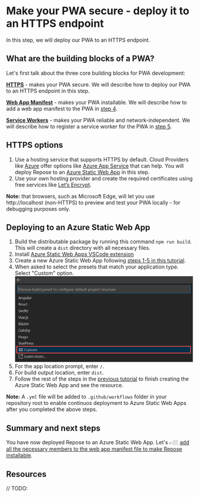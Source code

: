 # Make your PWA secure - deploy it to an HTTPS endpoint

In this step, we will deploy our PWA to an HTTPS endpoint.

## What are the building blocks of a PWA?

Let's first talk about the three core building blocks for PWA development:

**[HTTPS](https://developer.mozilla.org/en-US/docs/Glossary/https)** - makes your PWA secure. We will describe how to deploy our PWA to an HTTPS endpoint in this step.

**[Web App Manifest](https://docs.microsoft.com/microsoft-edge/progressive-web-apps-chromium/how-to/web-app-manifests)** - makes your PWA installable. We will describe how to add a web app manifest to the PWA in [step 4](./4-make-it-installable.md).

**[Service Workers](https://docs.microsoft.com/microsoft-edge/progressive-web-apps-chromium/how-to/service-workers)** - makes your PWA reliable and network-independent. We will describe how to register a service worker for the PWA in [step 5](./5-make-it-network-independent.md).

## HTTPS options

1. Use a hosting service that supports HTTPS by default. Cloud Providers like [Azure](https://azure.microsoft.com/) offer options like [Azure App Service](https://azure.microsoft.com/services/app-service/web/) that can help. You will deploy Repose to an [Azure Static Web App](https://azure.microsoft.com/services/app-service/static/) in this step.
2. Use your own hosting provider and create the required certificates using free services like [Let’s Encrypt](https://letsencrypt.org/docs/).

**Note:** that browsers, such as Microsoft Edge, will let you use http://localhost (non-HTTPS) to preview and test your PWA locally - for debugging purposes only.

## Deploying to an Azure Static Web App

1. Build the distributable package by running this command `npm run build`. This will create a `dist` directory with all necessary files.
1. Install [Azure Static Web Apps VSCode extension](https://marketplace.visualstudio.com/items?itemName=ms-azuretools.vscode-azurestaticwebapps)
1. Create a new Azure Static Web App following [steps 1-5 in this tutorial](https://docs.microsoft.com/azure/static-web-apps/getting-started?tabs=vanilla-javascript#create-a-static-web-app).
1. When asked to select the presets that match your application type. Select "Custom" option.
![Custom selection in application type.](./images/3-extension-presets-no-framework.png)
1. For the app location prompt, enter `/`.
1. For build output location, enter `dist`.
1. Follow the rest of the steps in the [previous tutorial](https://docs.microsoft.com/azure/static-web-apps/getting-started?tabs=vanilla-javascript#create-a-static-web-app) to finish creating the Azure Static Web App and see the resource.

**Note:** A `.yml` file will be added to `.github/workflows` folder in your repository root to enable continuos deployment to Azure Static Web Apps after you completed the above steps.

## Summary and next steps

You have now deployed Repose to an Azure Static Web App. Let's 👉🏼 [add all the necessary members to the web app manifest file to make Repose installable](4-add-web-manifest.md).

## Resources

// TODO: